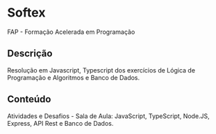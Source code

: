 # Softex
FAP - Formação Acelerada em Programação

## Descrição
Resolução em Javascript, Typescript dos exercícios de Lógica de Programação e Algoritmos e Banco de Dados.

## Conteúdo
Atividades e Desafios - Sala de Aula: JavaScript, TypeScript, Node.JS, Express, API Rest e Banco de Dados.
